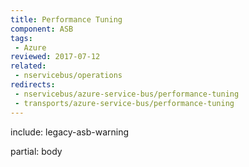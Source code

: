 ```yaml
---
title: Performance Tuning
component: ASB
tags:
 - Azure
reviewed: 2017-07-12
related:
 - nservicebus/operations
redirects:
 - nservicebus/azure-service-bus/performance-tuning
 - transports/azure-service-bus/performance-tuning
---
```


include: legacy-asb-warning

partial: body

